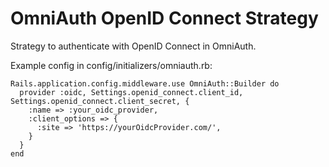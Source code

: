 # OmniAuth OpenID Connect Strategy

Strategy to authenticate with OpenID Connect in OmniAuth.

Example config in config/initializers/omniauth.rb:
```
Rails.application.config.middleware.use OmniAuth::Builder do
  provider :oidc, Settings.openid_connect.client_id, Settings.openid_connect.client_secret, {
    :name => :your_oidc_provider,
    :client_options => {
      :site => 'https://yourOidcProvider.com/',
    }
  }
end
```
